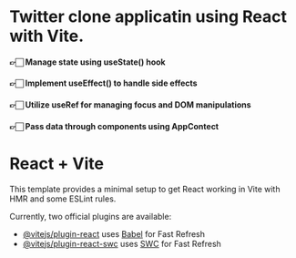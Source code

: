 # Twitter clone applicatin using React with Vite.
#### 👉🏻 Manage state using useState() hook
#### 👉🏻 Implement useEffect() to handle side effects
#### 👉🏻 Utilize useRef for managing focus and DOM manipulations
#### 👉🏻 Pass data through components using AppContect









# React + Vite

This template provides a minimal setup to get React working in Vite with HMR and some ESLint rules.

Currently, two official plugins are available:

- [@vitejs/plugin-react](https://github.com/vitejs/vite-plugin-react/blob/main/packages/plugin-react/README.md) uses [Babel](https://babeljs.io/) for Fast Refresh
- [@vitejs/plugin-react-swc](https://github.com/vitejs/vite-plugin-react-swc) uses [SWC](https://swc.rs/) for Fast Refresh

